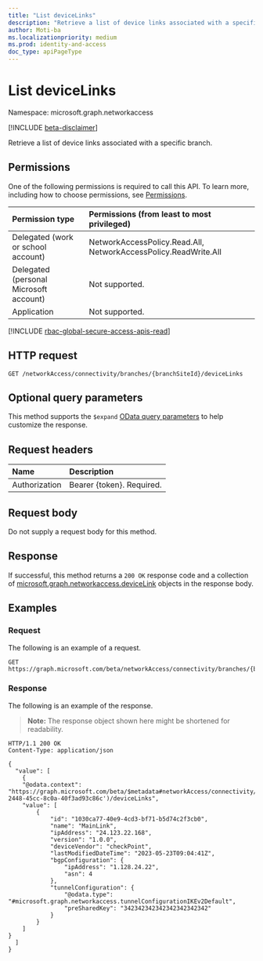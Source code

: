 ```yaml
---
title: "List deviceLinks"
description: "Retrieve a list of device links associated with a specific branch."
author: Moti-ba
ms.localizationpriority: medium
ms.prod: identity-and-access
doc_type: apiPageType
---
```


# List deviceLinks
Namespace: microsoft.graph.networkaccess

[!INCLUDE [beta-disclaimer](../../includes/beta-disclaimer.md)]

Retrieve a list of device links associated with a specific branch.

## Permissions
One of the following permissions is required to call this API. To learn more, including how to choose permissions, see [Permissions](/graph/permissions-reference).

|Permission type|Permissions (from least to most privileged)|
|:---|:---|
|Delegated (work or school account)|NetworkAccessPolicy.Read.All, NetworkAccessPolicy.ReadWrite.All|
|Delegated (personal Microsoft account)|Not supported.|
|Application|Not supported.|

[!INCLUDE [rbac-global-secure-access-apis-read](../includes/rbac-for-apis/rbac-global-secure-access-apis-read.md)]

## HTTP request

<!-- {
  "blockType": "ignored"
}
-->
``` http
GET /networkAccess/connectivity/branches/{branchSiteId}/deviceLinks
```

## Optional query parameters

This method supports the `$expand` [OData query parameters](/graph/query-parameters) to help customize the response.


## Request headers
|Name|Description|
|:---|:---|
|Authorization|Bearer {token}. Required.|

## Request body
Do not supply a request body for this method.

## Response

If successful, this method returns a `200 OK` response code and a collection of [microsoft.graph.networkaccess.deviceLink](../resources/networkaccess-devicelink.md) objects in the response body.

## Examples

### Request
The following is an example of a request.
<!-- {
  "blockType": "request",
  "name": "list_devicelink"
}
-->
``` http
GET https://graph.microsoft.com/beta/networkAccess/connectivity/branches/{branchSiteId}/deviceLinks
```


### Response
The following is an example of the response.
>**Note:** The response object shown here might be shortened for readability.
<!-- {
  "blockType": "response",
  "truncated": true,
  "@odata.type": "Collection(microsoft.graph.networkaccess.deviceLink)"
}
-->
``` http
HTTP/1.1 200 OK
Content-Type: application/json

{
  "value": [
    {
    "@odata.context": "https://graph.microsoft.com/beta/$metadata#networkAccess/connectivity/branches('047d69c4-2448-45cc-8c0a-40f3ad93c86c')/deviceLinks",
    "value": [
        {
            "id": "1030ca77-40e9-4cd3-bf71-b5d74c2f3cb0",
            "name": "MainLink",
            "ipAddress": "24.123.22.168",
            "version": "1.0.0",
            "deviceVendor": "checkPoint",
            "lastModifiedDateTime": "2023-05-23T09:04:41Z",
            "bgpConfiguration": {
                "ipAddress": "1.128.24.22",
                "asn": 4
            },
            "tunnelConfiguration": {
                "@odata.type": "#microsoft.graph.networkaccess.tunnelConfigurationIKEv2Default",
                "preSharedKey": "342342342342342342342342"
            }
        }
    ]
}
  ]
}
```


